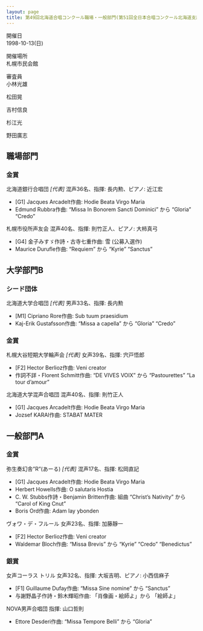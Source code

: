 ```yaml
---
layout: page
title: 第49回北海道合唱コンクール職場・一般部門(第51回全日本合唱コンクール北海道支部大会職場・一般部門)
---
```

開催日  
1998-10-13(日)

開催場所  
札幌市民会館

審査員  
小林光雄

松田晃

吉村信良

杉江光

野田廣志

職場部門
--------

### 金賞

<span class="choir-name">北海道銀行合唱団</span> *\[代表\]*
混声36名、指揮: 長内勲、ピアノ: 近江宏

-   \[G1\] Jacques Arcadelt作曲: Hodie Beata Virgo Maria
-   Edmund Rubbra作曲: “Missa In Bonorem Sancti Dominici” から “Gloria” “Credo”

<span class="choir-name">札幌市役所声友会</span>
混声40名、指揮: 則竹正人、ピアノ: 大柿真弓

-   \[G4\] 金子みすゞ作詩・古寺七重作曲: 雪 (公募入選作)
-   Maurice Durufle作曲: “Requiem” から “Kyrie” “Sanctus”

大学部門B
---------

### シード団体

<span class="choir-name">北海道大学合唱団</span> *\[代表\]*
男声33名、指揮: 長内勲

-   \[M1\] Cipriano Rore作曲: Sub tuum praesidium
-   Kaj-Erik Gustafsson作曲: “Missa a capella” から “Gloria” “Credo”

### 金賞

<span class="choir-name">札幌大谷短期大学輪声会</span> *\[代表\]*
女声39名、指揮: 宍戸悟郎

-   \[F2\] Hector Berlioz作曲: Veni creator
-   作詞不詳・Florent Schmitt作曲: “DE VIVES VOIX” から “Pastourettes” “La tour
    d’amour”

<span class="choir-name">北海道大学混声合唱団</span>
混声40名、指揮: 則竹正人

-   \[G1\] Jacques Arcadelt作曲: Hodie Beata Virgo Maria
-   Jozsef KARAI作曲: STABAT MATER

一般部門A
---------

### 金賞

<span class="choir-name">弥生奏幻舎”R”(あーる)</span> *\[代表\]*
混声17名、指揮: 松岡直記

-   \[G1\] Jacques Arcadelt作曲: Hodie Beata Virgo Maria
-   Herbert Howells作曲: O salutaris Hostia
-   C. W. Stubbs作詩・Benjamin Britten作曲: 組曲 “Christ’s Nativity” から “Carol
    of King Cnut”
-   Boris Ord作曲: Adam lay ybonden

<span class="choir-name">ヴォワ・デ・フルール</span>
女声23名、指揮: 加藤靜一

-   \[F2\] Hector Berlioz作曲: Veni creator
-   Waldemar Bloch作曲: “Missa Brevis” から “Kyrie” “Credo” “Benedictus”

### 銀賞

<span class="choir-name">女声コーラス トリル</span>
女声32名、指揮: 大坂吉明、ピアノ: 小西信麻子

-   \[F1\] Guillaume Dufay作曲: “Missa Sine nomine” から “Sanctus”
-   与謝野晶子作詩・鈴木輝昭作曲: 「肖像画・絵師よ」から 「絵師よ」

<span class="choir-name">NOVA男声合唱団</span>
指揮: 山口哲則

-   Ettore Desderi作曲: “Missa Tempore Belli” から “Gloria”

